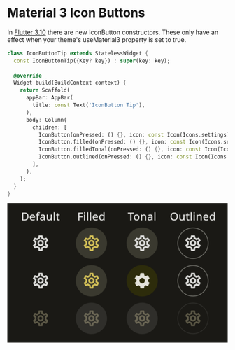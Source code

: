 # Material 3 Icon Buttons
In [Flutter 3.10](https://docs.flutter.dev/release/release-notes/release-notes-3.10.0) there are new IconButton constructors. These only have an effect when your theme's useMaterial3 property is set to true.
```dart
class IconButtonTip extends StatelessWidget {
  const IconButtonTip({Key? key}) : super(key: key);

  @override
  Widget build(BuildContext context) {
    return Scaffold(
      appBar: AppBar(
        title: const Text('IconButton Tip'),
      ),
      body: Column(
        children: [
          IconButton(onPressed: () {}, icon: const Icon(Icons.settings)),
          IconButton.filled(onPressed: () {}, icon: const Icon(Icons.settings)),
          IconButton.filledTonal(onPressed: () {}, icon: const Icon(Icons.settings)),
          IconButton.outlined(onPressed: () {}, icon: const Icon(Icons.settings)),
        ],
      ),
    );
  }
}
```

![img.png](img.png)